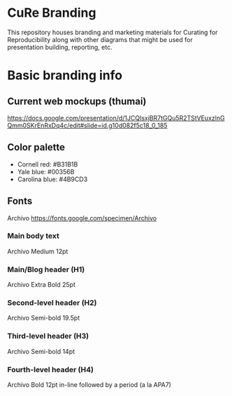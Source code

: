 # CuRe Branding

This repository houses branding and marketing materials for Curating for Reproducibility along with other diagrams that might be used for presentation building, reporting, etc.

# Basic branding info

## Current web mockups (thumai)

https://docs.google.com/presentation/d/1JCQIsxjBR7tGQu5R2TStVEuxzlnGQmm0SKrEnRxDq4c/edit#slide=id.g10d082f5c18_0_185

## Color palette

- Cornell red: #B31B1B
- Yale blue: #00356B
- Carolina blue: #4B9CD3

## Fonts

Archivo https://fonts.google.com/specimen/Archivo

### Main body text

Archivo Medium 12pt

### Main/Blog header (H1)

Archivo Extra Bold 25pt

### Second-level header (H2)

Archivo Semi-bold 19.5pt

### Third-level header (H3)

Archivo Semi-bold 14pt

### Fourth-level header (H4)

Archivo Bold 12pt in-line followed by a period (a la APA7)

